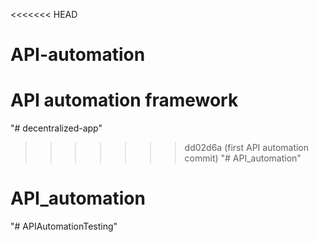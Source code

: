 <<<<<<< HEAD
# API-automation
API automation  framework
=======
"# decentralized-app" 
>>>>>>> dd02d6a (first API automation commit)
"# API_automation" 
# API_automation
"# APIAutomationTesting" 

